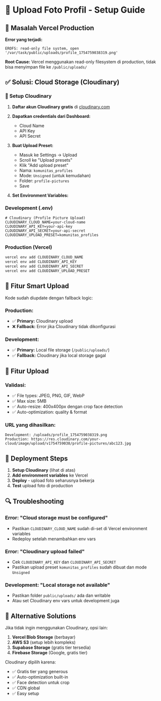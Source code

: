 # 📸 Upload Foto Profil - Setup Guide

## 🚨 Masalah Vercel Production

**Error yang terjadi:**
```
EROFS: read-only file system, open '/var/task/public/uploads/profile_1754759038319.png'
```

**Root Cause:** Vercel menggunakan read-only filesystem di production, tidak bisa menyimpan file ke `/public/uploads/`

## ✅ Solusi: Cloud Storage (Cloudinary)

### 🔧 Setup Cloudinary

1. **Daftar akun Cloudinary gratis** di [cloudinary.com](https://cloudinary.com)

2. **Dapatkan credentials dari Dashboard:**
   - Cloud Name
   - API Key  
   - API Secret

3. **Buat Upload Preset:**
   - Masuk ke Settings → Upload
   - Scroll ke "Upload presets"
   - Klik "Add upload preset"
   - Nama: `komunitas_profiles`
   - Mode: `Unsigned` (untuk kemudahan)
   - Folder: `profile-pictures`
   - Save

4. **Set Environment Variables:**

### Development (.env)
```env
# Cloudinary (Profile Picture Upload)
CLOUDINARY_CLOUD_NAME=your-cloud-name
CLOUDINARY_API_KEY=your-api-key
CLOUDINARY_API_SECRET=your-api-secret
CLOUDINARY_UPLOAD_PRESET=komunitas_profiles
```

### Production (Vercel)
```bash
vercel env add CLOUDINARY_CLOUD_NAME
vercel env add CLOUDINARY_API_KEY  
vercel env add CLOUDINARY_API_SECRET
vercel env add CLOUDINARY_UPLOAD_PRESET
```

## 🔧 Fitur Smart Upload

Kode sudah diupdate dengan fallback logic:

### Production:
- ✅ **Primary:** Cloudinary upload
- ❌ **Fallback:** Error jika Cloudinary tidak dikonfigurasi

### Development:
- ✅ **Primary:** Local file storage (`/public/uploads/`)
- ✅ **Fallback:** Cloudinary jika local storage gagal

## 🎯 Fitur Upload

### Validasi:
- ✅ File types: JPEG, PNG, GIF, WebP
- ✅ Max size: 5MB
- ✅ Auto-resize: 400x400px dengan crop face detection
- ✅ Auto-optimization: quality & format

### URL yang dihasilkan:
```
Development: /uploads/profile_1754759038319.png
Production: https://res.cloudinary.com/your-cloud/image/upload/v1754759038/profile-pictures/abc123.jpg
```

## 🚀 Deployment Steps

1. **Setup Cloudinary** (lihat di atas)
2. **Add environment variables** ke Vercel
3. **Deploy** - upload foto seharusnya bekerja
4. **Test** upload foto di production

## 🔍 Troubleshooting

### Error: "Cloud storage must be configured"
- Pastikan `CLOUDINARY_CLOUD_NAME` sudah di-set di Vercel environment variables
- Redeploy setelah menambahkan env vars

### Error: "Cloudinary upload failed" 
- Cek `CLOUDINARY_API_KEY` dan `CLOUDINARY_API_SECRET`
- Pastikan upload preset `komunitas_profiles` sudah dibuat dan mode `Unsigned`

### Development: "Local storage not available"
- Pastikan folder `public/uploads/` ada dan writable
- Atau set Cloudinary env vars untuk development juga

## 📝 Alternative Solutions

Jika tidak ingin menggunakan Cloudinary, opsi lain:

1. **Vercel Blob Storage** (berbayar)
2. **AWS S3** (setup lebih kompleks)
3. **Supabase Storage** (gratis tier tersedia)
4. **Firebase Storage** (Google, gratis tier)

Cloudinary dipilih karena:
- ✅ Gratis tier yang generous
- ✅ Auto-optimization built-in
- ✅ Face detection untuk crop
- ✅ CDN global
- ✅ Easy setup
